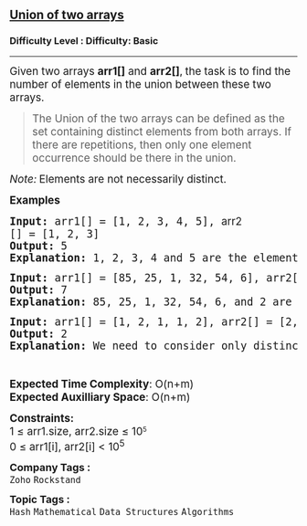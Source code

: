 <h2><a href="https://www.geeksforgeeks.org/problems/union-of-two-arrays3538/1?page=1&category=Arrays,Strings,Tree,Hash,Linked%20List,Stack,Binary%20Search%20Tree,Binary%20Search,Queue,Map,palindrome,Fibonacci,Traversal,set&difficulty=Basic&status=unsolved&sortBy=submissions">Union of two arrays</a></h2><h3>Difficulty Level : Difficulty: Basic</h3><hr><div class="problems_problem_content__Xm_eO"><p><span style="font-size: 14pt;">Given two arrays&nbsp;<strong>arr1[]</strong>&nbsp;and&nbsp;<strong>arr2[]</strong>,<strong>&nbsp;</strong>the&nbsp;task is to find the number of elements in the union between these two arrays.</span></p>
<blockquote>
<p><span style="font-size: 14pt;">The Union of the two arrays can be defined as the set containing distinct elements from both arrays. If there are repetitions, then only one element occurrence should be there in the union.</span></p>
</blockquote>
<p><span style="font-size: 14pt;"><em>Note:</em><strong>&nbsp;</strong>Elements are not necessarily distinct.</span></p>
<p><span style="font-size: 14pt;"><strong>Examples</strong></span></p>
<pre><span style="font-size: 14pt;"><strong>Input:</strong> arr1[] = [1, 2, 3, 4, 5], <span style="font-family: -apple-system, BlinkMacSystemFont, 'Segoe UI', Roboto, Oxygen, Ubuntu, Cantarell, 'Open Sans', 'Helvetica Neue', sans-serif; white-space: normal;">arr2</span>[] = [1, 2, 3]
<strong>Output: </strong>5<strong>
Explanation: </strong>1, 2, 3, 4 and 5 are the elements which comes in the union setof both arrays. So count is 5.
</span></pre>
<pre><span style="font-size: 14pt;"><strong>Input: </strong>arr1[] =<strong> </strong>[85, 25, 1, 32, 54, 6], arr2[] = [85, 2] <br><strong>Output: </strong>7<strong>
Explanation: </strong>85, 25, 1, 32, 54, 6, and 2 are the elements which comes in the union set of both arrays. So count is 7.</span></pre>
<pre><span style="font-size: 14pt;"><strong>Input: </strong>arr1[] =<strong> </strong>[1, 2, 1, 1, 2], arr2[] = [2, 2, 1, 2, 1] <br><strong>Output: </strong>2<strong>
Explanation: </strong>We need to consider only distinct. So count is 2.</span></pre>
<p>&nbsp;</p>
<p><span style="font-size: 14pt;"><strong>Expected Time Complexity</strong>: O(n+m)<br><strong>Expected Auxilliary Space</strong>: O(n+m)</span></p>
<p><span style="font-size: 14pt;"><strong>Constraints:</strong></span><br><span style="font-size: 14pt;">1 ≤ arr1.size,&nbsp;</span><span style="font-size: 14pt;">arr2</span><span style="font-size: 14pt;">.size ≤ 10</span><sup>5<br></sup><span style="font-size: 14pt;">0 ≤ arr1[i], arr2[i] &lt; 10<sup>5</sup></span></p></div><p><span style=font-size:18px><strong>Company Tags : </strong><br><code>Zoho</code>&nbsp;<code>Rockstand</code>&nbsp;<br><p><span style=font-size:18px><strong>Topic Tags : </strong><br><code>Hash</code>&nbsp;<code>Mathematical</code>&nbsp;<code>Data Structures</code>&nbsp;<code>Algorithms</code>&nbsp;